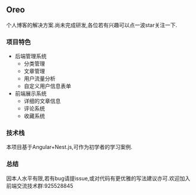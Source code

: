 ## Oreo

个人博客的解决方案.尚未完成研发,各位若有兴趣可以点一波star关注一下.

### 项目特色

 - 后端管理系统
   - 分类管理
   - 文章管理
   - 用户流量分析
   - 自定义用户信息表单
 - 前端展示系统
   - 详细的文章信息
   - 评论系统
   - 收藏系统

### 技术栈

本项目基于Angular+Nest.js,可作为初学者的学习案例.

### 总结

因本人水平有限,若有bug请提issue,或对代码有更优雅的写法建议亦可.欢迎加入前端交流技术群:925528845
